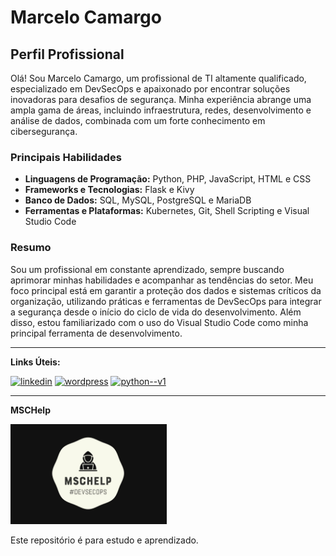 # Marcelo Camargo

<div>

## Perfil Profissional

Olá! Sou Marcelo Camargo, um profissional de TI altamente qualificado, especializado em DevSecOps e apaixonado por encontrar soluções inovadoras para desafios de segurança. Minha experiência abrange uma ampla gama de áreas, incluindo infraestrutura, redes, desenvolvimento e análise de dados, combinada com um forte conhecimento em cibersegurança.

### Principais Habilidades

- **Linguagens de Programação:** Python, PHP, JavaScript, HTML e CSS
- **Frameworks e Tecnologias:** Flask e Kivy
- **Banco de Dados:** SQL, MySQL, PostgreSQL e MariaDB
- **Ferramentas e Plataformas:** Kubernetes, Git, Shell Scripting e Visual Studio Code

### Resumo

Sou um profissional em constante aprendizado, sempre buscando aprimorar minhas habilidades e acompanhar as tendências do setor. Meu foco principal está em garantir a proteção dos dados e sistemas críticos da organização, utilizando práticas e ferramentas de DevSecOps para integrar a segurança desde o início do ciclo de vida do desenvolvimento. Além disso, estou familiarizado com o uso do Visual Studio Code como minha principal ferramenta de desenvolvimento.

</div>

---

**Links Úteis:**


[<img src="https://img.icons8.com/color/48/linkedin.png" alt="linkedin" width="48" height="48"/>](https://www.linkedin.com/in/marcelo-camargo-6b9ab1203)
[<img src="https://img.icons8.com/color/48/wordpress.png" alt="wordpress" width="48" height="48"/>](https://mschelp.wordpress.com)
[<img src="https://img.icons8.com/color/48/python--v1.png" alt="python--v1" width="48" height="48"/>](https://mcamargorj.pythonanywhere.com/)



---

**MSCHelp**

<img src="mschelp.png" alt="MSCHelp Image" width="250">

Este repositório é para estudo e aprendizado.
